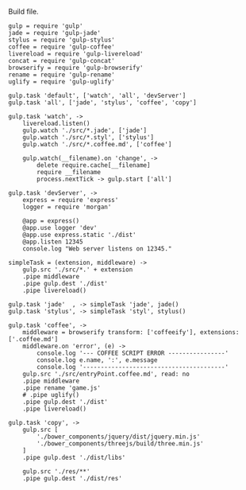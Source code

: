 Build file.

	gulp = require 'gulp'
	jade = require 'gulp-jade'
	stylus = require 'gulp-stylus'
	coffee = require 'gulp-coffee'
	livereload = require 'gulp-livereload'
	concat = require 'gulp-concat'
	browserify = require 'gulp-browserify'
	rename = require 'gulp-rename'
	uglify = require 'gulp-uglify'

	gulp.task 'default', ['watch', 'all', 'devServer']
	gulp.task 'all', ['jade', 'stylus', 'coffee', 'copy']

	gulp.task 'watch', ->
		livereload.listen()
		gulp.watch './src/*.jade', ['jade']
		gulp.watch './src/*.styl', ['stylus']
		gulp.watch './src/*.coffee.md', ['coffee']

		gulp.watch(__filename).on 'change', ->
			delete require.cache[__filename]
			require __filename
			process.nextTick -> gulp.start ['all']

	gulp.task 'devServer', ->
		express = require 'express'
		logger = require 'morgan'

		@app = express()
		@app.use logger 'dev'
		@app.use express.static './dist'
		@app.listen 12345
		console.log "Web server listens on 12345."

	simpleTask = (extension, middleware) ->
		gulp.src './src/*.' + extension
		.pipe middleware
		.pipe gulp.dest './dist'
		.pipe livereload()

	gulp.task 'jade'  , -> simpleTask 'jade', jade()
	gulp.task 'stylus', -> simpleTask 'styl', stylus()

	gulp.task 'coffee', ->
		middleware = browserify transform: ['coffeeify'], extensions: ['.coffee.md']
		middleware.on 'error', (e) ->
			console.log '--- COFFEE SCRIPT ERROR ----------------'
			console.log e.name, ':', e.message
			console.log '----------------------------------------'
		gulp.src './src/entryPoint.coffee.md', read: no
		.pipe middleware
		.pipe rename 'game.js'
		# .pipe uglify()
		.pipe gulp.dest './dist'
		.pipe livereload()

	gulp.task 'copy', ->
		gulp.src [
			'./bower_components/jquery/dist/jquery.min.js'
			'./bower_components/threejs/build/three.min.js'
		]
		.pipe gulp.dest './dist/libs'

		gulp.src './res/**'
		.pipe gulp.dest './dist/res'
